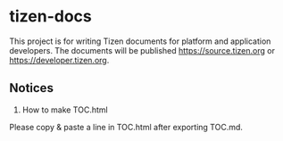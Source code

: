 # tizen-docs

This project is for writing Tizen documents for platform and application developers. The documents will be published https://source.tizen.org or https://developer.tizen.org.


## Notices
1. How to make TOC.html

Please copy & paste a line in TOC.html after exporting TOC.md.
<base href="sourece.tizen.org" target="content">

